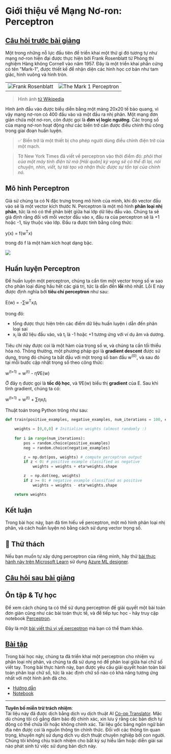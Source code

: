 <!--
CO_OP_TRANSLATOR_METADATA:
{
  "original_hash": "0c37770bba4fff3c71dc00eb261ee61b",
  "translation_date": "2025-08-29T12:35:32+00:00",
  "source_file": "lessons/3-NeuralNetworks/03-Perceptron/README.md",
  "language_code": "vi"
}
-->
# Giới thiệu về Mạng Nơ-ron: Perceptron

## [Câu hỏi trước bài giảng](https://ff-quizzes.netlify.app/en/ai/quiz/5)

Một trong những nỗ lực đầu tiên để triển khai một thứ gì đó tương tự như mạng nơ-ron hiện đại được thực hiện bởi Frank Rosenblatt từ Phòng thí nghiệm Hàng không Cornell vào năm 1957. Đây là một triển khai phần cứng có tên "Mark-1", được thiết kế để nhận diện các hình học cơ bản như tam giác, hình vuông và hình tròn.

|      |      |
|--------------|-----------|
|<img src='images/Rosenblatt-wikipedia.jpg' alt='Frank Rosenblatt'/> | <img src='images/Mark_I_perceptron_wikipedia.jpg' alt='The Mark 1 Perceptron' />|

> Hình ảnh [từ Wikipedia](https://en.wikipedia.org/wiki/Perceptron)

Hình ảnh đầu vào được biểu diễn bằng một mảng 20x20 tế bào quang, vì vậy mạng nơ-ron có 400 đầu vào và một đầu ra nhị phân. Một mạng đơn giản chứa một nơ-ron, còn được gọi là **đơn vị logic ngưỡng**. Các trọng số của mạng nơ-ron hoạt động như các biến trở cần được điều chỉnh thủ công trong giai đoạn huấn luyện.

> ✅ Biến trở là một thiết bị cho phép người dùng điều chỉnh điện trở của một mạch.

> Tờ New York Times đã viết về perceptron vào thời điểm đó: *phôi thai của một máy tính điện tử mà [Hải quân] kỳ vọng sẽ có thể đi lại, nói chuyện, nhìn, viết, tự tái tạo và nhận thức được sự tồn tại của chính nó.*

## Mô hình Perceptron

Giả sử chúng ta có N đặc trưng trong mô hình của mình, khi đó vector đầu vào sẽ là một vector kích thước N. Perceptron là một mô hình **phân loại nhị phân**, tức là nó có thể phân biệt giữa hai lớp dữ liệu đầu vào. Chúng ta sẽ giả định rằng đối với mỗi vector đầu vào x, đầu ra của perceptron sẽ là +1 hoặc -1, tùy thuộc vào lớp. Đầu ra được tính bằng công thức:

y(x) = f(w<sup>T</sup>x)

trong đó f là một hàm kích hoạt dạng bậc.

<!-- img src="http://www.sciweavers.org/tex2img.php?eq=f%28x%29%20%3D%20%5Cbegin%7Bcases%7D%0A%20%20%20%20%20%20%20%20%20%2B1%20%26%20x%20%5Cgeq%200%20%5C%5C%0A%20%20%20%20%20%20%20%20%20-1%20%26%20x%20%3C%200%0A%20%20%20%20%20%20%20%5Cend%7Bcases%7D%20%5C%5C%0A&bc=White&fc=Black&im=jpg&fs=12&ff=arev&edit=0" align="center" border="0" alt="f(x) = \begin{cases} +1 & x \geq 0 \\ -1 & x < 0 \end{cases} \\" width="154" height="50" / -->
<img src="images/activation-func.png"/>

## Huấn luyện Perceptron

Để huấn luyện một perceptron, chúng ta cần tìm một vector trọng số w sao cho phân loại đúng hầu hết các giá trị, tức là dẫn đến **lỗi** nhỏ nhất. Lỗi E này được định nghĩa bởi **tiêu chí perceptron** như sau:

E(w) = -∑w<sup>T</sup>x<sub>i</sub>t<sub>i</sub>

trong đó:

* tổng được thực hiện trên các điểm dữ liệu huấn luyện i dẫn đến phân loại sai
* x<sub>i</sub> là dữ liệu đầu vào, và t<sub>i</sub> là -1 hoặc +1 tương ứng với ví dụ âm và dương.

Tiêu chí này được coi là một hàm của trọng số w, và chúng ta cần tối thiểu hóa nó. Thông thường, một phương pháp gọi là **gradient descent** được sử dụng, trong đó chúng ta bắt đầu với một trọng số ban đầu w<sup>(0)</sup>, và sau đó tại mỗi bước cập nhật trọng số theo công thức:

w<sup>(t+1)</sup> = w<sup>(t)</sup> - η∇E(w)

Ở đây η được gọi là **tốc độ học**, và ∇E(w) biểu thị **gradient** của E. Sau khi tính gradient, chúng ta có:

w<sup>(t+1)</sup> = w<sup>(t)</sup> + ∑ηx<sub>i</sub>t<sub>i</sub>

Thuật toán trong Python trông như sau:

```python
def train(positive_examples, negative_examples, num_iterations = 100, eta = 1):

    weights = [0,0,0] # Initialize weights (almost randomly :)
        
    for i in range(num_iterations):
        pos = random.choice(positive_examples)
        neg = random.choice(negative_examples)

        z = np.dot(pos, weights) # compute perceptron output
        if z < 0: # positive example classified as negative
            weights = weights + eta*weights.shape

        z  = np.dot(neg, weights)
        if z >= 0: # negative example classified as positive
            weights = weights - eta*weights.shape

    return weights
```

## Kết luận

Trong bài học này, bạn đã tìm hiểu về perceptron, một mô hình phân loại nhị phân, và cách huấn luyện nó bằng cách sử dụng vector trọng số.

## 🚀 Thử thách

Nếu bạn muốn tự xây dựng perceptron của riêng mình, hãy thử [bài thực hành này trên Microsoft Learn](https://docs.microsoft.com/en-us/azure/machine-learning/component-reference/two-class-averaged-perceptron?WT.mc_id=academic-77998-cacaste) sử dụng [Azure ML designer](https://docs.microsoft.com/en-us/azure/machine-learning/concept-designer?WT.mc_id=academic-77998-cacaste).

## [Câu hỏi sau bài giảng](https://ff-quizzes.netlify.app/en/ai/quiz/6)

## Ôn tập & Tự học

Để xem cách chúng ta có thể sử dụng perceptron để giải quyết một bài toán đơn giản cũng như các bài toán thực tế, và để tiếp tục học - hãy truy cập notebook [Perceptron](Perceptron.ipynb).

Đây là một [bài viết thú vị về perceptron](https://towardsdatascience.com/what-is-a-perceptron-basics-of-neural-networks-c4cfea20c590) mà bạn có thể tham khảo.

## [Bài tập](lab/README.md)

Trong bài học này, chúng ta đã triển khai một perceptron cho nhiệm vụ phân loại nhị phân, và chúng ta đã sử dụng nó để phân loại giữa hai chữ số viết tay. Trong bài thực hành này, bạn được yêu cầu giải quyết hoàn toàn bài toán phân loại chữ số, tức là xác định chữ số nào có khả năng tương ứng nhất với một hình ảnh đã cho.

* [Hướng dẫn](lab/README.md)
* [Notebook](lab/PerceptronMultiClass.ipynb)

---

**Tuyên bố miễn trừ trách nhiệm**:  
Tài liệu này đã được dịch bằng dịch vụ dịch thuật AI [Co-op Translator](https://github.com/Azure/co-op-translator). Mặc dù chúng tôi cố gắng đảm bảo độ chính xác, xin lưu ý rằng các bản dịch tự động có thể chứa lỗi hoặc không chính xác. Tài liệu gốc bằng ngôn ngữ bản địa nên được coi là nguồn thông tin chính thức. Đối với các thông tin quan trọng, khuyến nghị sử dụng dịch vụ dịch thuật chuyên nghiệp bởi con người. Chúng tôi không chịu trách nhiệm cho bất kỳ sự hiểu lầm hoặc diễn giải sai nào phát sinh từ việc sử dụng bản dịch này.